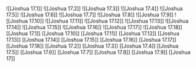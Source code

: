 ![[Joshua 17.1]]
![[Joshua 17.2]]
![[Joshua 17.3]]
![[Joshua 17.4]]
![[Joshua 17.5]]
![[Joshua 17.6]]
![[Joshua 17.7]]
![[Joshua 17.8]]
![[Joshua 17.9]]
![[Joshua 17.10]]
![[Joshua 17.11]]
![[Joshua 17.12]]
![[Joshua 17.13]]
![[Joshua 17.14]]
![[Joshua 17.15]]
![[Joshua 17.16]]
![[Joshua 17.17]]
![[Joshua 17.18]]
[[Joshua 17.1]]
[[Joshua 17.10]]
[[Joshua 17.11]]
[[Joshua 17.12]]
[[Joshua 17.13]]
[[Joshua 17.14]]
[[Joshua 17.15]]
[[Joshua 17.16]]
[[Joshua 17.17]]
[[Joshua 17.18]]
[[Joshua 17.2]]
[[Joshua 17.3]]
[[Joshua 17.4]]
[[Joshua 17.5]]
[[Joshua 17.6]]
[[Joshua 17.7]]
[[Joshua 17.8]]
[[Joshua 17.9]]
[[Joshua 17]]
